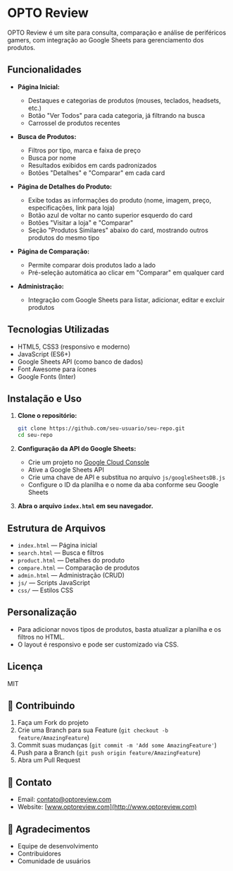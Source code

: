 # OPTO Review

OPTO Review é um site para consulta, comparação e análise de periféricos gamers, com integração ao Google Sheets para gerenciamento dos produtos.

## Funcionalidades

- **Página Inicial:**
  - Destaques e categorias de produtos (mouses, teclados, headsets, etc.)
  - Botão "Ver Todos" para cada categoria, já filtrando na busca
  - Carrossel de produtos recentes

- **Busca de Produtos:**
  - Filtros por tipo, marca e faixa de preço
  - Busca por nome
  - Resultados exibidos em cards padronizados
  - Botões "Detalhes" e "Comparar" em cada card

- **Página de Detalhes do Produto:**
  - Exibe todas as informações do produto (nome, imagem, preço, especificações, link para loja)
  - Botão azul de voltar no canto superior esquerdo do card
  - Botões "Visitar a loja" e "Comparar"
  - Seção "Produtos Similares" abaixo do card, mostrando outros produtos do mesmo tipo

- **Página de Comparação:**
  - Permite comparar dois produtos lado a lado
  - Pré-seleção automática ao clicar em "Comparar" em qualquer card

- **Administração:**
  - Integração com Google Sheets para listar, adicionar, editar e excluir produtos

## Tecnologias Utilizadas
- HTML5, CSS3 (responsivo e moderno)
- JavaScript (ES6+)
- Google Sheets API (como banco de dados)
- Font Awesome para ícones
- Google Fonts (Inter)

## Instalação e Uso

1. **Clone o repositório:**
   ```bash
   git clone https://github.com/seu-usuario/seu-repo.git
   cd seu-repo
   ```

2. **Configuração da API do Google Sheets:**
   - Crie um projeto no [Google Cloud Console](https://console.cloud.google.com/)
   - Ative a Google Sheets API
   - Crie uma chave de API e substitua no arquivo `js/googleSheetsDB.js`
   - Configure o ID da planilha e o nome da aba conforme seu Google Sheets

3. **Abra o arquivo `index.html` em seu navegador.**

## Estrutura de Arquivos
- `index.html` — Página inicial
- `search.html` — Busca e filtros
- `product.html` — Detalhes do produto
- `compare.html` — Comparação de produtos
- `admin.html` — Administração (CRUD)
- `js/` — Scripts JavaScript
- `css/` — Estilos CSS

## Personalização
- Para adicionar novos tipos de produtos, basta atualizar a planilha e os filtros no HTML.
- O layout é responsivo e pode ser customizado via CSS.

## Licença
MIT

## 🤝 Contribuindo

1. Faça um Fork do projeto
2. Crie uma Branch para sua Feature (`git checkout -b feature/AmazingFeature`)
3. Commit suas mudanças (`git commit -m 'Add some AmazingFeature'`)
4. Push para a Branch (`git push origin feature/AmazingFeature`)
5. Abra um Pull Request

## 📧 Contato

- Email: contato@optoreview.com
- Website: [www.optoreview.com](http://www.optoreview.com)

## 🙏 Agradecimentos

- Equipe de desenvolvimento
- Contribuidores
- Comunidade de usuários 